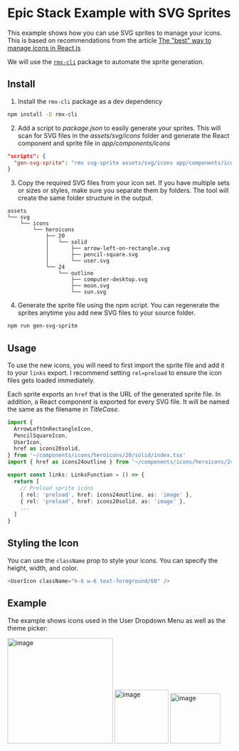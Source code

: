 # Epic Stack Example with SVG Sprites

This example shows how you can use SVG sprites to manage your icons. This is
based on recommendations from the article
[The "best" way to manage icons in React.js](https://benadam.me/thoughts/react-svg-sprites/)

We will use the [`rmx-cli`](https://github.com/kiliman/rmx-cli) package to
automate the sprite generation.

## Install

1. Install the `rmx-cli` package as a dev dependency

```bash
npm install -D rmx-cli
```

2. Add a script to _package.json_ to easily generate your sprites. This will
   scan for SVG files in the _assets/svg/icons_ folder and generate the React
   component and sprite file in _app/components/icons_

```json
"scripts": {
  "gen-svg-sprite": "rmx svg-sprite assets/svg/icons app/components/icons"
}
```

3. Copy the required SVG files from your icon set. If you have multiple sets or
   sizes or styles, make sure you separate them by folders. The tool will create
   the same folder structure in the output.

```
assets
└── svg
    └── icons
        └── heroicons
            ├── 20
            │   └── solid
            │       ├── arrow-left-on-rectangle.svg
            │       ├── pencil-square.svg
            │       └── user.svg
            └── 24
                └── outline
                    ├── computer-desktop.svg
                    ├── moon.svg
                    └── sun.svg
```

4. Generate the sprite file using the npm script. You can regenerate the sprites
   anytime you add new SVG files to your source folder.

```bash
npm run gen-svg-sprite
```

## Usage

To use the new icons, you will need to first import the sprite file and add it
to your `links` export. I recommend setting `rel=preload` to ensure the icon
files gets loaded immediately.

Each sprite exports an `href` that is the URL of the generated sprite file. In
addition, a React component is exported for every SVG file. It will be named the
same as the filename in _TitleCase_.

```ts
import {
  ArrowLeftOnRectangleIcon,
  PencilSquareIcon,
  UserIcon,
  href as icons20solid,
} from '~/components/icons/heroicons/20/solid/index.tsx'
import { href as icons24outline } from '~/components/icons/heroicons/24/outline/index.tsx'

export const links: LinksFunction = () => {
  return [
    // Preload sprite icons
    { rel: 'preload', href: icons24outline, as: 'image' },
    { rel: 'preload', href: icons20solid, as: 'image' },
    ...
  ]
}
```

## Styling the Icon

You can use the `className` prop to style your icons. You can specify the
height, width, and color.

```ts
<UserIcon className="h-6 w-6 text-foreground/60" />
```

## Example

The example shows icons used in the User Dropdown Menu as well as the theme
picker:

<img width="237" alt="image" src="https://github.com/epicweb-dev/epic-stack/assets/47168/940163d9-665f-4d1c-947a-12174a57a8dd">

<img width="121" alt="image" src="https://github.com/epicweb-dev/epic-stack/assets/47168/3defa740-6dd3-4a34-96c4-958404e6c865">

<img width="113" alt="image" src="https://github.com/epicweb-dev/epic-stack/assets/47168/40f0a8ee-05cc-446b-a5a7-50eeeab56bec">
